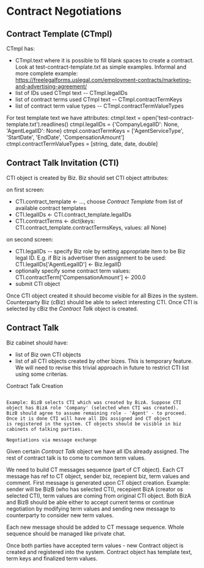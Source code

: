 Contract Negotiations
=====================

Contract Template (CTmpl)
-------------------------

CTmpl has:

- CTmpl.text where it is possible to fill blank spaces to create a contract. Look at test-contract-template.txt as simple examples. Informal and more complete example: https://freelegalforms.uslegal.com/employment-contracts/marketing-and-advertising-agreement/
- list of IDs used CTmpl text -- CTmpl.legalIDs
- list of contract terms used CTmpl text -- CTmpl.contractTermKeys
- list of contract term value types -- CTmpl.contractTermValueTypes

For test template text we have attributes:
 ctmpl.text = open('test-contract-template.txt').readlines()
 ctmpl.legalIDs = {'CompanyLegalID': None, 'AgentLegalID': None}
 ctmpl.contractTermKeys = ['AgentServiceType', 'StartDate', 'EndDate', 'CompensationAmount']
 ctmpl.contractTermValueTypes = [string, date, date, double]

Contract Talk Invitation (CTI)
------------------------------

CTI object is created by Biz. Biz should set CTI object attributes:

on first screen:
- CTI.contract_template <- ..., choose *Contract Template* from list of available contract templates
- CTI.legalIDs <- CTI.contract_template.legalIDs
- CTI.contractTerms <- dict(keys: CTI.contract_template.contractTermsKeys, values: all None)

on second screen:
- CTI.legalIDs -- specify Biz role by setting appropriate item to be Biz legal ID.
E.g. if Biz is advertiser then assignment to be used: CTI.legalIDs['AgentLegalID'] <- Biz.legalID
- optionally specify some contract term values: CTI.contractTerm['CompensationAmount'] <- 200.0
- submit CTI object

Once CTI object created it should become visible for all Bizes in the system.
Counterparty Biz (cBiz) should be able to select interesting CTI. Once CTI is selected by cBiz
the *Contract Talk* object is created.

Contract Talk
-------------

Biz cabinet should have:

- list of Biz own CTI objects
- list of all CTI objects created by other bizes. This is temporary feature. We will need to revise this trivial approach
in future to restrict CTI list using some criterias.

Contract Talk Creation
~~~~~~~~~~~~~~~~~~~~~~

Example: BizB selects CTI which was created by BizA. Suppose CTI object has BizA role 'Company' (selected when CTI was created).
BizB should agree to assume remaining role - 'Agent' - to proceed. Once it is done CTI will have all IDs assigned and CT object
is registered in the system. CT objects should be visible in biz cabinets of talking parties.

Negotiations via message exchange
~~~~~~~~~~~~~~~~~~~~~~~~~~~~~~~~~

Given certain *Contract Talk* object we have all IDs already assigned. The rest of contract talk is to come
to common term values.

We need to build CT messages sequence (part of CT object). Each CT message has ref to CT object, sender biz, recepient biz,
term values and comment.
First message is generated upon CT object creation. Example: sender will be BizB (who has selected CTI),
recepient BizA (creator os selected CTI), term values are coming from original CTI object. Both BizA and BizB should be able
either to accept current terms or continue negotiation by modifying term values and sending new message to counterparty to
consider new term values.

Each new message should be added to CT message sequence. Whole sequence should be managed like private chat.

Once both parties have accepted term values - new Contract object is created and registered into the system.
Contract object has template text, term keys and finalized term values.
